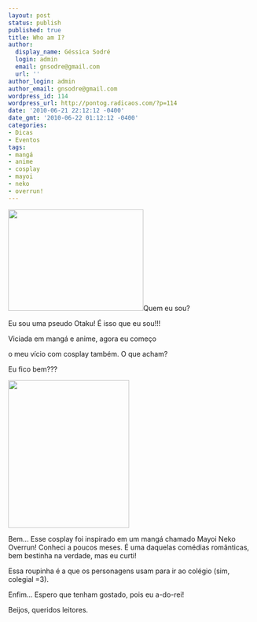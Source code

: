 ```yaml
---
layout: post
status: publish
published: true
title: Who am I?
author:
  display_name: Géssica Sodré
  login: admin
  email: gnsodre@gmail.com
  url: ''
author_login: admin
author_email: gnsodre@gmail.com
wordpress_id: 114
wordpress_url: http://pontog.radicaos.com/?p=114
date: '2010-06-21 22:12:12 -0400'
date_gmt: '2010-06-22 01:12:12 -0400'
categories:
- Dicas
- Eventos
tags:
- mangá
- anime
- cosplay
- mayoi
- neko
- overrun!
---
```

<p><img class="size-large wp-image-115 alignleft" title="Cosplay" src="http://pontog.radicaos.com/wp-content/uploads/2010/06/DSC04625-1024x768.jpg" alt="" width="275" height="206" />Quem eu sou?</p>
<p>Eu sou uma pseudo Otaku! É isso que eu sou!!!</p>
<p>Viciada em mangá e anime, agora eu começo</p>
<p>o meu vício com cosplay também. O que acham?</p>
<p>Eu fico bem???</p>
<p><a href="http://pontog.radicaos.com/wp-content/uploads/2010/06/DSC04631.jpg"><img class="alignright size-medium wp-image-120" title="Cosplay" src="http://pontog.radicaos.com/wp-content/uploads/2010/06/DSC04631-246x300.jpg" alt="" width="246" height="300" /></a></p>
<p>Bem... Esse cosplay foi inspirado em um mangá chamado Mayoi Neko Overrun! Conheci a poucos meses. É uma daquelas comédias românticas, bem bestinha na verdade, mas eu curti!</p>
<p>Essa roupinha é a que os personagens usam para ir ao colégio (sim, colegial =3).</p>
<p>Enfim... Espero que tenham gostado, pois eu a-do-rei!</p>
<p>Beijos, queridos leitores.</p>
